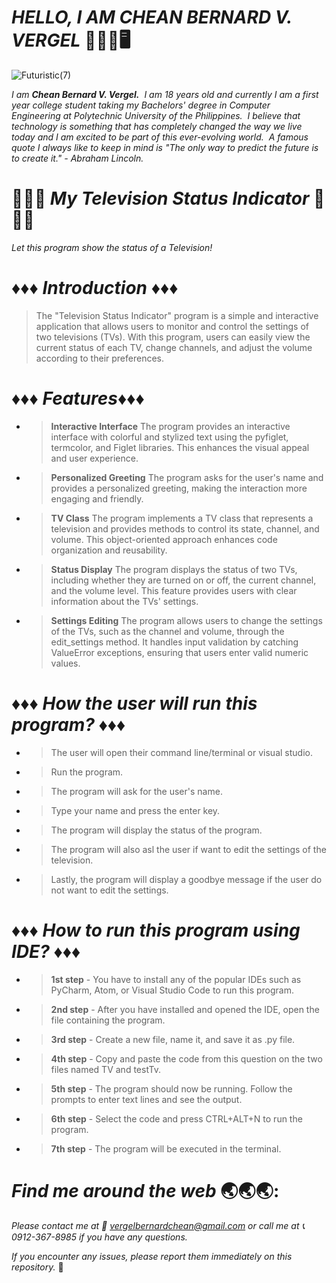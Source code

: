 # _**HELLO, I AM CHEAN BERNARD V. VERGEL**_   :wave::technologist::desktop_computer: 

![Futuristic(7)](https://github.com/vrglhuhu/television_status_indicator/assets/129587048/d3cfc6e1-d219-4552-8320-003af389402e)

_I am **Chean Bernard V. Vergel.**  I am 18 years old and currently I am a first year college student taking my Bachelors' degree in Computer Engineering at Polytechnic University of the Philippines.  I believe that technology is something that has completely changed the way we live today and I am excited to be part of this ever-evolving world.  A famous quote I always like to keep in mind is "The only way to predict the future is to create it." - Abraham Lincoln._

# 🧩🧩🧩 _**My Television Status Indicator**_ 🧩🧩🧩

_Let this program show the status of a Television!_

#  ♦♦♦  _**Introduction**_ ♦♦♦
>  The "Television Status Indicator" program is a simple and interactive application that allows users to monitor and control the settings of two televisions (TVs). With this program, users can easily view the current status of each TV, change channels, and adjust the volume according to their preferences.
# ♦♦♦  _**Features**_♦♦♦  
- > **Interactive Interface** The program provides an interactive interface with colorful and stylized text using the pyfiglet, termcolor, and Figlet libraries. This enhances the visual appeal and user experience. 
- > **Personalized Greeting** The program asks for the user's name and provides a personalized greeting, making the interaction more engaging and friendly.
- > **TV Class** The program implements a TV class that represents a television and provides methods to control its state, channel, and volume. This object-oriented approach enhances code organization and reusability.
- > **Status Display** The program displays the status of two TVs, including whether they are turned on or off, the current channel, and the volume level. This feature provides users with clear information about the TVs' settings. 
- > **Settings Editing** The program allows users to change the settings of the TVs, such as the channel and volume, through the edit_settings method. It handles input validation by catching ValueError exceptions, ensuring that users enter valid numeric values.
# ♦♦♦  _**How the user will run this program?**_ ♦♦♦  
- > The user will open their command line/terminal or visual studio.
- > Run the program.
- > The program will ask for the user's name.
- > Type your name and press the enter key.
- > The program will display the status of the program.
- > The program will also asl the user if want to edit the settings of the television.
- > Lastly, the program will display a goodbye message  if the user do not want to edit the settings.

# ♦♦♦ _**How to run this program using IDE?**_ ♦♦♦ 
- > **1st step** - You have to install any of the popular IDEs such as PyCharm, Atom, or Visual Studio Code to run this program.
- > **2nd step** - After you have installed and opened the IDE, open the file containing the program.
- > **3rd step** - Create a new file, name it, and save it as .py file. 
- > **4th step** - Copy and paste the code from this question on the two files named TV and testTv. 
- > **5th step** - The program should now be running. Follow the prompts to enter text lines and see the output.
- > **6th step** - Select the code and press CTRL+ALT+N to run the program. 
- > **7th step** - The program will be executed in the terminal. 
 
# _**Find me around the web**_ :earth_asia::earth_asia::earth_asia::
_Please contact me at :envelope_with_arrow: vergelbernardchean@gmail.com or call me at :telephone_receiver: 0912-367-8985 if you have any questions._

_If you encounter any issues, please report them immediately on this repository._ :beginner:
